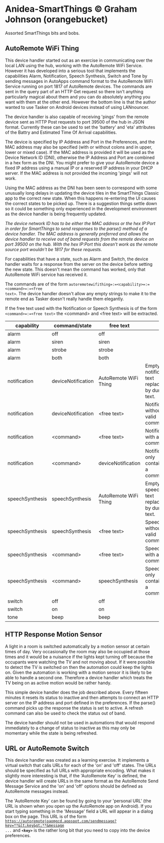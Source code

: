 # Anidea-SmartThings &copy; Graham Johnson (orangebucket)
Assorted SmartThings bits and bobs.

## AutoRemote WiFi Thing
This device handler started out as an exercise in communicating over the local LAN using the hub, working with the AutoRemote WiFi Service. However it has developed into a serious tool that implements the capabilities Alarm, Notification, Speech Synthesis, Switch and Tone by sending messages in AutoApps command format to the AutoRemote WiFi Service running on port 1817 of AutoRemote devices. The commands are sent in the query part of an HTTP Get request so there isn't anything particularly magical about them and you can do absolutely anything you want with them at the other end. However the bottom line is that the author wanted to use Tasker on Android devices instead of using LANnouncer.

The device handler is also capable of receiving 'pings' from the remote device sent as HTTP Post requests to port 39500 of the hub in JSON format. Currently these can be used to set the 'battery' and 'eta' attributes of the Battry and Estimated Time Of Arrival capabilities.

The device is specified by IP Address and Port in the Preferences, and the MAC address may also be specified (with or without colons and in upper, lower or mixed case). If the MAC address is provided it will be used as the Device Network ID (DNI), otherwise the IP Address and Port are combined in a hex form as the DNI. You might prefer to give your AutoRemote device a fixed IP address using a manual IP or a reserved IP address in your DHCP server. If the MAC address is not provided the incoming 'pings' will not work.

Using the MAC address as the DNI has been seen to correspond with some unusually long delays in updating the device tiles in the SmartThings Classic app to the correct new state. When this happens re-entering the UI causes the correct states to be picked up. There is a suggestion things settle down so it could be something only experienced in the development environment as the device handler is being frequently updated.

*The device network ID has to be either the MAC address or the hex IP:Port in order for SmartThings to send responses to the parse() method of a device handler. The MAC address is generally preferred and allows the device handler to receive out of band requests from the remote device on port 39500 on the hub. With the hex IP:Port this doesn't work as the remote source port wouldn't be 1817 for these requests.*

For capabilities that have a state, such as Alarm and Switch, the device handler waits for a response from the server on the device before setting the new state. This doesn't mean the command has worked, only that AutoRemote WiFi service has received it.

The commands are of the form <code>autoremotewifithing=:=&lt;capability&gt;=:=&lt;command&gt;=:=&lt;free text&gt;</code>. The device handler doesn't allow any empty strings to make it to the remote end as Tasker doesn't really handle them elegantly.

If the free text used with the Notification or Speech Synthesis is of the form <code>&lt;command&gt;=:=&lt;free text&gt;</code> the &lt;command&gt; and &lt;free text&gt; will be extracted.

|capability|command/state|free text||
|---|---|---|---|
|alarm|off|off||
|alarm|siren|siren||
|alarm|strobe|strobe||
|alarm|both|both||
|notification|deviceNotification|AutoRemote WiFi Thing|Empty notification text replaced by dummy text.|
|notification|deviceNotification|&lt;free text&gt;|Notification without a valid command.|
|notification|&lt;command&gt;|&lt;free text&gt;|Notification with a valid command.|
|notification|&lt;command&gt;|deviceNotification|Notification only containing a command.
|speechSynthesis|speechSynthesis|AutoRemote WiFi Thing|Empty speech text replaced by dummy text.|
|speechSynthesis|speechSynthesis|&lt;free text&gt;|Speech without a valid command.|
|speechSynthesis|&lt;command&gt;|&lt;free text&gt;|Speech with a valid command.|
|speechSynthesis|&lt;command&gt;|speechSynthesis|Speech only containing a command.|
|switch|off|off|
|switch|on|on|
|tone|beep|beep|

## HTTP Response Motion Sensor
A light in a room is switched automatically by a motion sensor at certain times of day. Very occasionally the room may also be occupied at those times and it would be a nuisance if the lights kept turning off because the occupants were watching the TV and not moving about. If it were possible to detect the TV is switched on then the automation could keep the lights on. Given the automation is working with a motion sensor it is likely to be able to handle a second one. Therefore a device handler which treats the TV being on as active motion would be rather handy.

This simple device handler does the job described above. Every fifteen minutes it resets its status to inactive and then attempts to connect an HTTP server on the IP address and port defined in the preferences. If the parse() command picks up the response the status is set to active. A refresh command can also be used to check the status out of band.

The device handler should not be used in automations that would respond immediately to a change of status to inactive as this may only be momentary while the state is being refreshed.

## URL or AutoRemote Switch
This device handler was created as a learning exercise. It implements a virtual switch that calls URLs for each of the 'on' and 'off' states. The URLs should be specified as full URLs with appropriate encoding. What makes it slightly more interesting is that, if the 'AutoRemote Key' is defined, the device handler will create URLs in the same format as the AutoRemote Send Message Service and the 'on' and 'off' options should be defined as AutoRemote messages instead.

The 'AutoRemote Key' can be found by going to your 'personal URL' (the URL is shown when you open up the AutoRemote app on Android). If you start typing something in the 'Message' field a URL will appear in a dialog box on the page. This URL is of the form <code>https://autoremotejoaomgcd.appspot.com/sendmessage?key=**&lt;key&gt;**&message ...</code> and <code>**&lt;key&gt;**</code> is the rather long bit that you need to copy into the device preferences.

